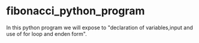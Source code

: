 # fibonacci_python_program
In this python program we will expose to "declaration of variables,input and use of for loop and enden form".

